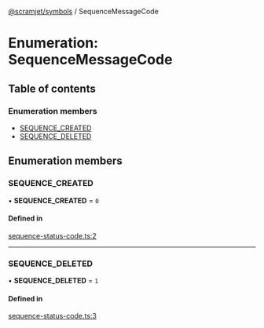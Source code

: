 [@scramjet/symbols](../README.md) / SequenceMessageCode

# Enumeration: SequenceMessageCode

## Table of contents

### Enumeration members

- [SEQUENCE\_CREATED](sequencemessagecode.md#sequence_created)
- [SEQUENCE\_DELETED](sequencemessagecode.md#sequence_deleted)

## Enumeration members

### SEQUENCE\_CREATED

• **SEQUENCE\_CREATED** = `0`

#### Defined in

[sequence-status-code.ts:2](https://github.com/scramjetorg/transform-hub/blob/HEAD/packages/symbols/src/sequence-status-code.ts#L2)

___

### SEQUENCE\_DELETED

• **SEQUENCE\_DELETED** = `1`

#### Defined in

[sequence-status-code.ts:3](https://github.com/scramjetorg/transform-hub/blob/HEAD/packages/symbols/src/sequence-status-code.ts#L3)
